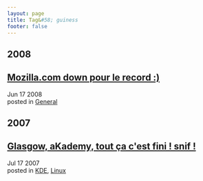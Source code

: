 ```yaml
---
layout: page
title: Tag&#58; guiness
footer: false
---
```


<div id="blog-archives" class="category">
<h2>2008</h2>

<article>
<h1><a href="/2008/06/17/mozillacom-down-pour-le-record/index.html">Mozilla.com down pour le record :)</a></h1>
<time datetime="2008-06-17T00:00:00-06:00" pubdate><span class='month'>Jun</span> <span class='day'>17</span> <span class='year'>2008</span></time>
<footer>
<span class="categories">posted in 
<a href='/categories/general/'>General</a></span>
</footer>
</article>
<h2>2007</h2>

<article>
<h1><a href="/2007/07/17/glasgow-akademy-tout-ca-cest-fini-snif/index.html">Glasgow, aKademy, tout ça c'est fini ! snif !</a></h1>
<time datetime="2007-07-17T00:00:00-06:00" pubdate><span class='month'>Jul</span> <span class='day'>17</span> <span class='year'>2007</span></time>
<footer>
<span class="categories">posted in 
<a href='/categories/kde/'>KDE</a>, <a href='/categories/linux/'>Linux</a></span>
</footer>
</article>
</div>
